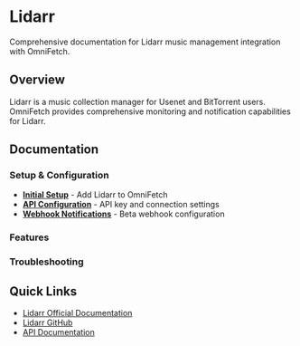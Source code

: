 # Lidarr

Comprehensive documentation for Lidarr music management integration with OmniFetch.

## Overview

Lidarr is a music collection manager for Usenet and BitTorrent users. OmniFetch provides comprehensive monitoring and notification capabilities for Lidarr.

## Documentation

### Setup & Configuration
- **[Initial Setup](setup.md)** - Add Lidarr to OmniFetch
- **[API Configuration](setup.md)** - API key and connection settings
- **[Webhook Notifications](webhooks.md)** - Beta webhook configuration

### Features

### Troubleshooting

## Quick Links

- [Lidarr Official Documentation](https://wiki.servarr.com/lidarr)
- [Lidarr GitHub](https://github.com/Lidarr/Lidarr)
- [API Documentation](https://lidarr.audio/docs/api/)
